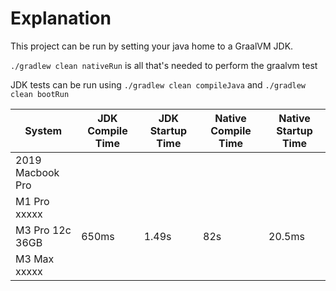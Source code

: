 # Explanation

This project can be run by setting your java home to a GraalVM JDK.

`./gradlew clean nativeRun` is all that's needed to perform the graalvm test

JDK tests can be run using `./gradlew clean compileJava` and `./gradlew clean bootRun`

| System           | JDK Compile Time | JDK Startup Time | Native Compile Time | Native Startup Time |
|------------------|------------------|------------------|---------------------|---------------------|
| 2019 Macbook Pro |                  |                  |                     |                     |
| M1 Pro xxxxx     |                  |                  |                     |                     |
| M3 Pro 12c 36GB  | 650ms            | 1.49s            | 82s                 | 20.5ms              |
| M3 Max xxxxx     |                  |                  |                     |                     |
